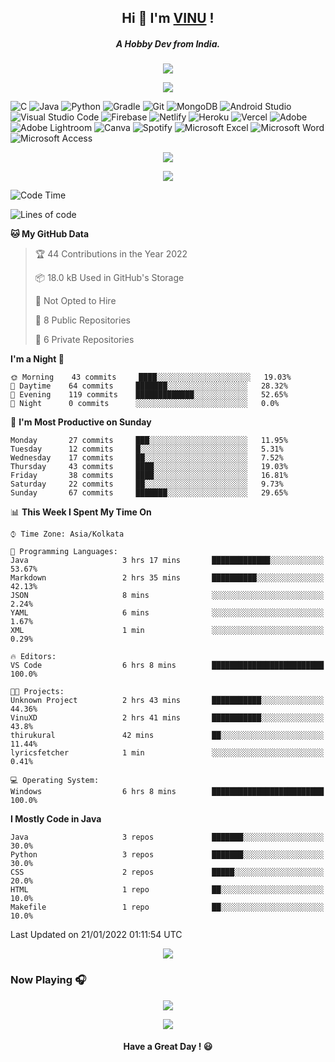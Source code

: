 <h2 align="center"><bold>Hi 👋 I'm <a href="https://vinuxd.github.io">VINU</a> !</bold></h2>
<h5 align="center"><bold>A Hobby Dev from India.</bold></h5>
<p align="center"><img src="https://readme-typing-svg.herokuapp.com?font=Open+Sans&color=%2300FF7F&size=15&center=true&vCenter=true&width=500&height=20&lines=Software+Developer;Electrical+Engineer"/></p>
<p align="center"><img src="https://user-images.githubusercontent.com/73097560/115834477-dbab4500-a447-11eb-908a-139a6edaec5c.gif"/></p>

![C](https://img.shields.io/badge/c-%2300599C.svg?style=for-the-badge&logo=c&logoColor=white)
![Java](https://img.shields.io/badge/java-%23ED8B00.svg?style=for-the-badge&logo=java&logoColor=white)
![Python](https://img.shields.io/badge/python-3670A0?style=for-the-badge&logo=python&logoColor=ffdd54)
![Gradle](https://img.shields.io/badge/Gradle-02303A.svg?style=for-the-badge&logo=Gradle&logoColor=white)
![Git](https://img.shields.io/badge/git-%23F05033.svg?style=for-the-badge&logo=git&logoColor=white)
![MongoDB](https://img.shields.io/badge/MongoDB-%234ea94b.svg?style=for-the-badge&logo=mongodb&logoColor=white)
![Android Studio](https://img.shields.io/badge/Android%20Studio-3DDC84.svg?style=for-the-badge&logo=android-studio&logoColor=white)
![Visual Studio Code](https://img.shields.io/badge/Visual%20Studio%20Code-0078d7.svg?style=for-the-badge&logo=visual-studio-code&logoColor=white)
![Firebase](https://img.shields.io/badge/firebase-%23039BE5.svg?style=for-the-badge&logo=firebase)
![Netlify](https://img.shields.io/badge/netlify-%23000000.svg?style=for-the-badge&logo=netlify&logoColor=#00C7B7)
![Heroku](https://img.shields.io/badge/heroku-%23430098.svg?style=for-the-badge&logo=heroku&logoColor=white)
![Vercel](https://img.shields.io/badge/vercel-%23000000.svg?style=for-the-badge&logo=vercel&logoColor=white)
![Adobe](https://img.shields.io/badge/adobe-%23FF0000.svg?style=for-the-badge&logo=adobe&logoColor=white)
![Adobe Lightroom](https://img.shields.io/badge/Adobe%20Lightroom-31A8FF.svg?style=for-the-badge&logo=Adobe%20Lightroom&logoColor=white)
![Canva](https://img.shields.io/badge/Canva-%2300C4CC.svg?style=for-the-badge&logo=Canva&logoColor=white)
![Spotify](https://img.shields.io/badge/Spotify-1ED760?style=for-the-badge&logo=spotify&logoColor=white)
![Microsoft Excel](https://img.shields.io/badge/Microsoft_Excel-217346?style=for-the-badge&logo=microsoft-excel&logoColor=white)
![Microsoft Word](https://img.shields.io/badge/Microsoft_Word-2B579A?style=for-the-badge&logo=microsoft-word&logoColor=white)
![Microsoft Access](https://img.shields.io/badge/Microsoft_Access-A4373A?style=for-the-badge&logo=microsoft-access&logoColor=white)

<p align="center"> <a href= https://vinuxd.me>
  <img src="https://github-readme-stats.vercel.app/api?username=vinuxd&hide=contribs,prs&show_icons=true&theme=chartreuse-dark"/></a>
</p>

<p align="center"><img src="https://user-images.githubusercontent.com/73097560/115834477-dbab4500-a447-11eb-908a-139a6edaec5c.gif"/></p>


<!--START_SECTION:waka-->
![Code Time](http://img.shields.io/badge/Code%20Time-6%20hrs%208%20mins-blue)

![Lines of code](https://img.shields.io/badge/From%20Hello%20World%20I%27ve%20Written-52%20Thousand%20lines%20of%20code-blue)

**🐱 My GitHub Data** 

> 🏆 44 Contributions in the Year 2022
 > 
> 📦 18.0 kB Used in GitHub's Storage 
 > 
> 🚫 Not Opted to Hire
 > 
> 📜 8 Public Repositories 
 > 
> 🔑 6 Private Repositories  
 > 
**I'm a Night 🦉** 

```text
🌞 Morning    43 commits     ████░░░░░░░░░░░░░░░░░░░░░   19.03% 
🌆 Daytime    64 commits     ███████░░░░░░░░░░░░░░░░░░   28.32% 
🌃 Evening    119 commits    █████████████░░░░░░░░░░░░   52.65% 
🌙 Night      0 commits      ░░░░░░░░░░░░░░░░░░░░░░░░░   0.0%

```
📅 **I'm Most Productive on Sunday** 

```text
Monday       27 commits     ███░░░░░░░░░░░░░░░░░░░░░░   11.95% 
Tuesday      12 commits     █░░░░░░░░░░░░░░░░░░░░░░░░   5.31% 
Wednesday    17 commits     ██░░░░░░░░░░░░░░░░░░░░░░░   7.52% 
Thursday     43 commits     ████░░░░░░░░░░░░░░░░░░░░░   19.03% 
Friday       38 commits     ████░░░░░░░░░░░░░░░░░░░░░   16.81% 
Saturday     22 commits     ██░░░░░░░░░░░░░░░░░░░░░░░   9.73% 
Sunday       67 commits     ███████░░░░░░░░░░░░░░░░░░   29.65%

```


📊 **This Week I Spent My Time On** 

```text
⌚︎ Time Zone: Asia/Kolkata

💬 Programming Languages: 
Java                     3 hrs 17 mins       █████████████░░░░░░░░░░░░   53.67% 
Markdown                 2 hrs 35 mins       ██████████░░░░░░░░░░░░░░░   42.13% 
JSON                     8 mins              ░░░░░░░░░░░░░░░░░░░░░░░░░   2.24% 
YAML                     6 mins              ░░░░░░░░░░░░░░░░░░░░░░░░░   1.67% 
XML                      1 min               ░░░░░░░░░░░░░░░░░░░░░░░░░   0.29%

🔥 Editors: 
VS Code                  6 hrs 8 mins        █████████████████████████   100.0%

🐱‍💻 Projects: 
Unknown Project          2 hrs 43 mins       ███████████░░░░░░░░░░░░░░   44.36% 
VinuXD                   2 hrs 41 mins       ███████████░░░░░░░░░░░░░░   43.8% 
thirukural               42 mins             ██░░░░░░░░░░░░░░░░░░░░░░░   11.44% 
lyricsfetcher            1 min               ░░░░░░░░░░░░░░░░░░░░░░░░░   0.41%

💻 Operating System: 
Windows                  6 hrs 8 mins        █████████████████████████   100.0%

```

**I Mostly Code in Java** 

```text
Java                     3 repos             ███████░░░░░░░░░░░░░░░░░░   30.0% 
Python                   3 repos             ███████░░░░░░░░░░░░░░░░░░   30.0% 
CSS                      2 repos             █████░░░░░░░░░░░░░░░░░░░░   20.0% 
HTML                     1 repo              ██░░░░░░░░░░░░░░░░░░░░░░░   10.0% 
Makefile                 1 repo              ██░░░░░░░░░░░░░░░░░░░░░░░   10.0%

```



 Last Updated on 21/01/2022 01:11:54 UTC
<!--END_SECTION:waka-->

<p align="center"><img src="https://user-images.githubusercontent.com/73097560/115834477-dbab4500-a447-11eb-908a-139a6edaec5c.gif"/></p>

### Now Playing 🎧

<p align="center"> <a href= https://vinuxd.me>
  <img src="https://spotifyxd.vercel.app/api/spotify?background_color=000000&border_color=00ff7f"/></a>
</p>

<p align="center"><img src="https://user-images.githubusercontent.com/73097560/115834477-dbab4500-a447-11eb-908a-139a6edaec5c.gif"/></p>


<h4 align="center"><bold>Have a Great Day ! 😃</bold></h4>
